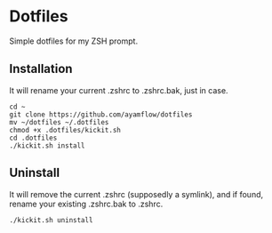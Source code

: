 Dotfiles
========

Simple dotfiles for my ZSH prompt.

## Installation
It will rename your current .zshrc to .zshrc.bak, just in case.

```
cd ~
git clone https://github.com/ayamflow/dotfiles
mv ~/dotfiles ~/.dotfiles
chmod +x .dotfiles/kickit.sh
cd .dotfiles
./kickit.sh install

```

## Uninstall
It will remove the current .zshrc (supposedly a symlink), and if found, rename your existing .zshrc.bak to .zshrc.

```
./kickit.sh uninstall

```